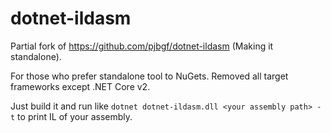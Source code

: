 # dotnet-ildasm
Partial fork of https://github.com/pjbgf/dotnet-ildasm (Making it standalone).

For those who prefer standalone tool to NuGets. Removed all target frameworks except .NET Core v2.

Just build it and run like ```dotnet dotnet-ildasm.dll <your assembly path> -t``` to print IL of your assembly.
